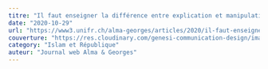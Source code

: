 ```yaml
---
titre: "Il faut enseigner la différence entre explication et manipulation de la doctrine religieuse"
date: "2020-10-29"
url: "https://www3.unifr.ch/alma-georges/articles/2020/il-faut-enseigner-la-difference-entre-explication-et-manipulation-de-la-doctrine-religieuse"
couverture: "https://res.cloudinary.com/genesi-communication-design/image/upload/v1606296980/ihei/couvertures/AG_Yahia_Pallacavini_Une-720x320_ndwx5v.jpg"
category: "Islam et République"
auteur: "Journal web Alma & Georges"
---
```


